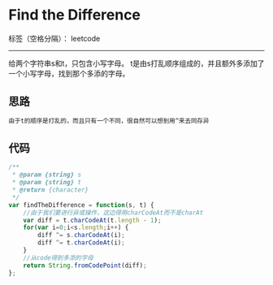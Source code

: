 ﻿# Find the Difference

标签（空格分隔）： leetcode

---

给两个字符串s和t，只包含小写字母。
t是由s打乱顺序组成的，并且额外多添加了一个小写字母，找到那个多添的字母。

## 思路
```md
由于t的顺序是打乱的，而且只有一个不同，很自然可以想到用^来去同存异
```

## 代码
```js
/**
 * @param {string} s
 * @param {string} t
 * @return {character}
 */
var findTheDifference = function(s, t) {
    //由于我们要进行异或操作，这边得用charCodeAt而不是charAt
    var diff = t.charCodeAt(t.length - 1);
    for(var i=0;i<s.length;i++) {
        diff ^= s.charCodeAt(i);
        diff ^= t.charCodeAt(i);
    }
    //从code得到多添的字母
    return String.fromCodePoint(diff);
};
```




